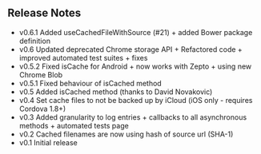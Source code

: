 Release Notes
-------------
* v0.6.1 Added useCachedFileWithSource (#21) + added Bower package definition
* v0.6   Updated deprecated Chrome storage API + Refactored code + improved automated test suites + fixes
* v0.5.2 Fixed isCache for Android  + now works with Zepto + using new Chrome Blob
* v0.5.1 Fixed behaviour of isCached method
* v0.5   Added isCached method (thanks to David Novakovic)
* v0.4   Set cache files to not be backed up by iCloud (iOS only - requires Cordova 1.8+)
* v0.3   Added granularity to log entries + callbacks to all asynchronous methods + automated tests page
* v0.2   Cached filenames are now using hash of source url (SHA-1)
* v0.1   Initial release

